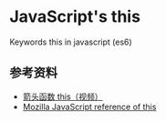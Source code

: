 # JavaScript's this

Keywords this in javascript (es6)

## 参考资料

- [箭头函数 this（视频）](https://www.codecasts.com/series/es6-from-scratch/episodes/6)
- [Mozilla JavaScript reference of this](https://developer.mozilla.org/en-US/docs/Web/JavaScript/Reference/Operators/this)
